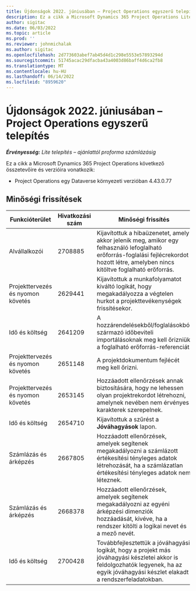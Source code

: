 ```yaml
---
title: Újdonságok 2022. júniusában – Project Operations egyszerű telepítés
description: Ez a cikk a Microsoft Dynamics 365 Project Operations Lite központi telepítésének 2022. júniusi kiadásában elérhető minőségi frissítésekről nyújt tájékoztatást.
author: sigitac
ms.date: 06/03/2022
ms.topic: article
ms.prod: ''
ms.reviewer: johnmichalak
ms.author: sigitac
ms.openlocfilehash: 2d773603abef7ab45d4d1c298e5553e57893294d
ms.sourcegitcommit: 51745acac29dfacba43a4003d86baff4d6ca2fb8
ms.translationtype: MT
ms.contentlocale: hu-HU
ms.lasthandoff: 06/14/2022
ms.locfileid: "8959620"
---
```

# <a name="whats-new-june-2022---project-operations-lite-deployment"></a>Újdonságok 2022. júniusában – Project Operations egyszerű telepítés

_**Érvényesség:** Lite telepítés – ajánlattól proforma számlázásig_

Ez a cikk a Microsoft Dynamics 365 Project Operations következő összetevőire és verzióira vonatkozik:

- Project Operations egy Dataverse környezeti verzióban 4.43.0.77

## <a name="quality-updates"></a>Minőségi frissítések

| Funkcióterület | Hivatkozási szám | Minőségi frissítés |
| --- | --- | --- |
| Alvállalkozói | 2708885 | Kijavítottuk a hibaüzenetet, amely akkor jelenik meg, amikor egy felhasználó lefoglalható erőforrás-foglalási fejlécrekordot hozott létre, amelyben nincs kitöltve foglalható erőforrás. |
| Projekttervezés és nyomon követés | 2629441 | Kijavítottuk a munkafolyamatot kiváltó logikát, hogy megakadályozza a végtelen hurkot a projekttevékenységek frissítésekor. |
| Idő és költség | 2641209 | A hozzárendelésekből/foglalásokból származó időbeviteli importálásoknak meg kell őrizniük a foglalható erőforrás-referenciát. |
| Projekttervezés és nyomon követés | 2651148 | A projektdokumentum fejlécét meg kell őrizni.|
| Projekttervezés és nyomon követés | 2653145 | Hozzáadott ellenőrzések annak biztosítására, hogy ne lehessen olyan projektrekordot létrehozni, amelynek nevében nem érvényes karakterek szerepelnek. |
| Idő és költség | 2654710 | Kijavítottuk a szűrést a **Jóváhagyások** lapon. |
| Számlázás és árképzés | 2667805 | Hozzáadott ellenőrzések, amelyek segítenek megakadályozni a számlázott értékesítési tényleges adatok létrehozását, ha a számlázatlan értékesítési tényleges adatok nem léteznek. |
| Számlázás és árképzés | 2668378 | Hozzáadott ellenőrzések, amelyek segítenek megakadályozni az egyéni árképzési dimenziók hozzáadását, kivéve, ha a rendszer kitölti a logikai nevet és a mező nevét. |
| Idő és költség | 2700428 | Továbbfejlesztettük a jóváhagyási logikát, hogy a projekt más jóváhagyási készletei akkor is feldolgozhatók legyenek, ha az egyik jóváhagyási készlet elakadt a rendszerfeladatokban. |

